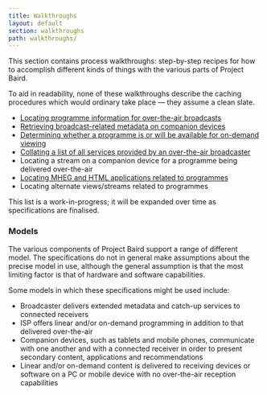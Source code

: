 ```yaml
---
title: Walkthroughs
layout: default
section: walkthroughs
path: walkthroughs/
---
```


This section contains process walkthroughs: step-by-step recipes for how to
accomplish different kinds of things with the various parts of Project Baird.

To aid in readability, none of these walkthroughs describe the caching procedures
which would ordinary take place — they assume a clean slate.

* [Locating programme information for over-the-air broadcasts](broadcast-metadata/)
* [Retrieving broadcast-related metadata on companion devices](companion-metadata/)
* [Determining whether a programme is or will be available for on-demand viewing](alternate-on-demand/)
* [Collating a list of all services provided by an over-the-air broadcaster](service-manifests/)
* Locating a stream on a companion device for a programme being delivered over-the-air
* [Locating MHEG and HTML applications related to programmes](locating-interactive-apps/)
* Locating alternate views/streams related to programmes

This list is a work-in-progress; it will be expanded over time as specifications are finalised.

### Models

The various components of Project Baird support a range of different model. The
specifications do not in general make assumptions about the precise model in
use, although the general assumption is that the most limiting factor is that
of hardware and software capabilities.

Some models in which these specifications might be used include:

* Broadcaster delivers extended metadata and catch-up services to connected receivers
* ISP offers linear and/or on-demand programming in addition to that delivered over-the-air
* Companion devices, such as tablets and mobile phones, communicate with one another and with a connected receiver in order to present secondary content, applications and recommendations
* Linear and/or on-demand content is delivered to receiving devices or software on a PC or mobile device with no over-the-air reception capabilities
